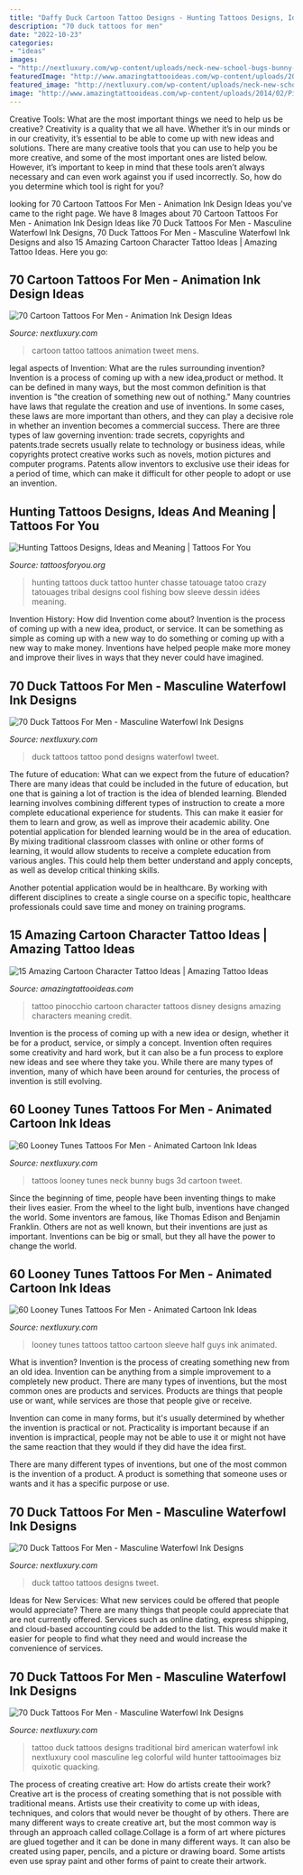 ```yaml
---
title: "Daffy Duck Cartoon Tattoo Designs - Hunting Tattoos Designs, Ideas And Meaning"
description: "70 duck tattoos for men"
date: "2022-10-23"
categories:
- "ideas"
images:
- "http://nextluxury.com/wp-content/uploads/neck-new-school-bugs-bunny-3d-looney-tunes-tattoos-guys.jpg"
featuredImage: "http://www.amazingtattooideas.com/wp-content/uploads/2014/02/Pinocchio-tattoo.jpg"
featured_image: "http://nextluxury.com/wp-content/uploads/neck-new-school-bugs-bunny-3d-looney-tunes-tattoos-guys.jpg"
image: "http://www.amazingtattooideas.com/wp-content/uploads/2014/02/Pinocchio-tattoo.jpg"
---
```



Creative Tools: What are the most important things we need to help us be creative?
Creativity is a quality that we all have. Whether it’s in our minds or in our creativity, it’s essential to be able to come up with new ideas and solutions. There are many creative tools that you can use to help you be more creative, and some of the most important ones are listed below. However, it’s important to keep in mind that these tools aren’t always necessary and can even work against you if used incorrectly. So, how do you determine which tool is right for you?

	

		
looking for 70 Cartoon Tattoos For Men - Animation Ink Design Ideas you've came to the right page. We have 8 Images about 70 Cartoon Tattoos For Men - Animation Ink Design Ideas like 70 Duck Tattoos For Men - Masculine Waterfowl Ink Designs, 70 Duck Tattoos For Men - Masculine Waterfowl Ink Designs and also 15 Amazing Cartoon Character Tattoo Ideas | Amazing Tattoo Ideas. Here you go:
		
    
## 70 Cartoon Tattoos For Men - Animation Ink Design Ideas

<img loading=lazy src="http://nextluxury.com/wp-content/uploads/male-tattoo-with-cartoon-design.jpg" onerror="this.onerror=null;this.src='https://tse1.mm.bing.net/th?id=OIP.uqHehn-Ou8WwhyTXcSQYEgHaHa&amp;pid=15.1';" alt="70 Cartoon Tattoos For Men - Animation Ink Design Ideas">

_Source: nextluxury.com_

>cartoon tattoo tattoos animation tweet mens. 

	

legal aspects of Invention: What are the rules surrounding invention?
Invention is a process of coming up with a new idea,product or method. It can be defined in many ways, but the most common definition is that invention is "the creation of something new out of nothing." Many countries have laws that regulate the creation and use of inventions. In some cases, these laws are more important than others, and they can play a decisive role in whether an invention becomes a commercial success.
There are three types of law governing invention: trade secrets, copyrights and patents.trade secrets usually relate to technology or business ideas, while copyrights protect creative works such as novels, motion pictures and computer programs. Patents allow inventors to exclusive use their ideas for a period of time, which can make it difficult for other people to adopt or use an invention.

    
## Hunting Tattoos Designs, Ideas And Meaning | Tattoos For You

<img loading=lazy src="https://www.tattoosforyou.org/wp-content/uploads/2014/02/Hunting-Tattoos-Small.jpg" onerror="this.onerror=null;this.src='https://tse2.mm.bing.net/th?id=OIP.K_IAGN_zwTXX_eP79RLocAHaJ3&amp;pid=15.1';" alt="Hunting Tattoos Designs, Ideas and Meaning | Tattoos For You">

_Source: tattoosforyou.org_

>hunting tattoos duck tattoo hunter chasse tatouage tatoo crazy tatouages tribal designs cool fishing bow sleeve dessin idées meaning. 

	

Invention History: How did Invention come about?
Invention is the process of coming up with a new idea, product, or service. It can be something as simple as coming up with a new way to do something or coming up with a new way to make money. Inventions have helped people make more money and improve their lives in ways that they never could have imagined.

    
## 70 Duck Tattoos For Men - Masculine Waterfowl Ink Designs

<img loading=lazy src="http://nextluxury.com/wp-content/uploads/realistic-illustrative-tattoo-of-duck-on-pond-for-males.jpg" onerror="this.onerror=null;this.src='https://tse2.mm.bing.net/th?id=OIP.U5AI6Vo7o2W9u_lS20JzVAHaHa&amp;pid=15.1';" alt="70 Duck Tattoos For Men - Masculine Waterfowl Ink Designs">

_Source: nextluxury.com_

>duck tattoos tattoo pond designs waterfowl tweet. 

	

The future of education: What can we expect from the future of education?
There are many ideas that could be included in the future of education, but one that is gaining a lot of traction is the idea of blended learning. Blended learning involves combining different types of instruction to create a more complete educational experience for students. This can make it easier for them to learn and grow, as well as improve their academic ability.
One potential application for blended learning would be in the area of education. By mixing traditional classroom classes with online or other forms of learning, it would allow students to receive a complete education from various angles. This could help them better understand and apply concepts, as well as develop critical thinking skills.

Another potential application would be in healthcare. By working with different disciplines to create a single course on a specific topic, healthcare professionals could save time and money on training programs.

    
## 15 Amazing Cartoon Character Tattoo Ideas | Amazing Tattoo Ideas

<img loading=lazy src="http://www.amazingtattooideas.com/wp-content/uploads/2014/02/Pinocchio-tattoo.jpg" onerror="this.onerror=null;this.src='https://tse1.mm.bing.net/th?id=OIP.LmiovdnuZa-6FLGWnA8MmAHaHa&amp;pid=15.1';" alt="15 Amazing Cartoon Character Tattoo Ideas | Amazing Tattoo Ideas">

_Source: amazingtattooideas.com_

>tattoo pinocchio cartoon character tattoos disney designs amazing characters meaning credit. 

	

Invention is the process of coming up with a new idea or design, whether it be for a product, service, or simply a concept. Invention often requires some creativity and hard work, but it can also be a fun process to explore new ideas and see where they take you. While there are many types of invention, many of which have been around for centuries, the process of invention is still evolving.

    
## 60 Looney Tunes Tattoos For Men - Animated Cartoon Ink Ideas

<img loading=lazy src="http://nextluxury.com/wp-content/uploads/neck-new-school-bugs-bunny-3d-looney-tunes-tattoos-guys.jpg" onerror="this.onerror=null;this.src='https://tse1.mm.bing.net/th?id=OIP.2HiDAOpdA3JTDYgQDbXvKgHaHk&amp;pid=15.1';" alt="60 Looney Tunes Tattoos For Men - Animated Cartoon Ink Ideas">

_Source: nextluxury.com_

>tattoos looney tunes neck bunny bugs 3d cartoon tweet. 

	

Since the beginning of time, people have been inventing things to make their lives easier. From the wheel to the light bulb, inventions have changed the world. Some inventors are famous, like Thomas Edison and Benjamin Franklin. Others are not as well known, but their inventions are just as important. Inventions can be big or small, but they all have the power to change the world.

    
## 60 Looney Tunes Tattoos For Men - Animated Cartoon Ink Ideas

<img loading=lazy src="http://nextluxury.com/wp-content/uploads/guys-looney-tunes-tattoo-half-sleeve.jpg" onerror="this.onerror=null;this.src='https://tse3.mm.bing.net/th?id=OIP.0OdTRcWXBnOoe666iZXwVwHaJ6&amp;pid=15.1';" alt="60 Looney Tunes Tattoos For Men - Animated Cartoon Ink Ideas">

_Source: nextluxury.com_

>looney tunes tattoos tattoo cartoon sleeve half guys ink animated. 

	

What is invention?
Invention is the process of creating something new from an old idea. Invention can be anything from a simple improvement to a completely new product. 
There are many types of inventions, but the most common ones are products and services. Products are things that people use or want, while services are those that people give or receive. 

Invention can come in many forms, but it's usually determined by whether the invention is practical or not. Practicality is important because if an invention is impractical, people may not be able to use it or might not have the same reaction that they would if they did have the idea first. 

There are many different types of inventions, but one of the most common is the invention of a product. A product is something that someone uses or wants and it has a specific purpose or use.

    
## 70 Duck Tattoos For Men - Masculine Waterfowl Ink Designs

<img loading=lazy src="http://nextluxury.com/wp-content/uploads/small-realistic-duck-illustrative-side-of-ribcage-tattoo-on-male.jpg" onerror="this.onerror=null;this.src='https://tse1.mm.bing.net/th?id=OIP.nnh47LbO0utlXUN6aYZmLAHaIO&amp;pid=15.1';" alt="70 Duck Tattoos For Men - Masculine Waterfowl Ink Designs">

_Source: nextluxury.com_

>duck tattoo tattoos designs tweet. 

	

Ideas for New Services: What new services could be offered that people would appreciate?
There are many things that people could appreciate that are not currently offered. Services such as online dating, express shipping, and cloud-based accounting could be added to the list. This would make it easier for people to find what they need and would increase the convenience of services.

    
## 70 Duck Tattoos For Men - Masculine Waterfowl Ink Designs

<img loading=lazy src="http://nextluxury.com/wp-content/uploads/cool-american-traditional-duck-tattoo-on-guy.jpg" onerror="this.onerror=null;this.src='https://tse2.mm.bing.net/th?id=OIP.tFbfCfpaY7JHVcwXr78B4wHaHa&amp;pid=15.1';" alt="70 Duck Tattoos For Men - Masculine Waterfowl Ink Designs">

_Source: nextluxury.com_

>tattoo duck tattoos designs traditional bird american waterfowl ink nextluxury cool masculine leg colorful wild hunter tattooimages biz quixotic quacking. 

	

The process of creating creative art: How do artists create their work?
Creative art is the process of creating something that is not possible with traditional means. Artists use their creativity to come up with ideas, techniques, and colors that would never be thought of by others. There are many different ways to create creative art, but the most common way is through an approach called collage.Collage is a form of art where pictures are glued together and it can be done in many different ways. It can also be created using paper, pencils, and a picture or drawing board. Some artists even use spray paint and other forms of paint to create their artwork.

